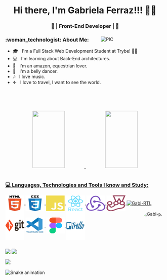 <h1 align="center"> Hi there, I'm Gabriela Ferraz!!! 👋🤗</h1>
<h3 align="center">🚀 | Front-End Developer | 🚀</h3>

<div>
<img width = "40%" align="right" alt="PIC" height="25%" src="https://res.cloudinary.com/practicaldev/image/fetch/s--2bZIjPGC--/c_limit%2Cf_auto%2Cfl_progressive%2Cq_66%2Cw_880/https://dev-to-uploads.s3.amazonaws.com/i/d4tvukbt5mra37cvwklk.gif" />
<div align="left"> 
  <h3> :woman_technologist: About Me: </h3>

  - 🎓 &nbsp; I'm a Full Stack Web Development Student at Trybe! 👩‍💻 
  - 💻 &nbsp; I'm learning about Back-End architectures.
  - 🐎 &nbsp; I'm an amazon, equestrian lover.
  - 💃 &nbsp; I'm a belly dancer.
  - 🎶 &nbsp; I love music.
  - ✈  &nbsp; I love to travel, I want to see the world.
</div> 
</div> 

<br>
<br>
<br>
<br>

<div align="center">
  <a href="https://github.com/GabiFerraz">
  <img height="180em" width="45%" src="https://github-readme-stats.vercel.app/api?username=GabiFerraz&show_icons=true&theme=highcontrast&include_all_commits=true&count_private=true"/>
  <img height="180em" width="45%" src="https://github-readme-stats.vercel.app/api/top-langs/?username=GabiFerraz&layout=compact&langs_count=7&theme=highcontrast"/>
</div>

<div style="display: inline_block"><br>
  <h3> 💻 Languages, Technologies and Tools I know and Study: </h3>
  <img align="center" alt="Gabi-HTML" height="50" width="60" src="https://raw.githubusercontent.com/devicons/devicon/master/icons/html5/html5-original-wordmark.svg">
  <img align="center" alt="Gabi-CSS" height="50" width="60" src="https://raw.githubusercontent.com/devicons/devicon/master/icons/css3/css3-original-wordmark.svg">
  <img align="center" alt="Gabi-Js" height="50" width="60" src="https://raw.githubusercontent.com/devicons/devicon/master/icons/javascript/javascript-plain.svg">
  <img align="center" alt="Gabi-React" height="50" width="60" src="https://raw.githubusercontent.com/devicons/devicon/master/icons/react/react-original-wordmark.svg">
  <img align="center" alt="Gabi-Redux" height="50" width="60" src="https://raw.githubusercontent.com/devicons/devicon/master/icons/redux/redux-original.svg">
  <img align="center" alt="Gabi-Jest" height="50" width="60" src="https://raw.githubusercontent.com/devicons/devicon/master/icons/jest/jest-plain.svg">
  <img align="center" alt="Gabi-RTL" height="50" width="60" src="https://testing-library.com/img/octopus-128x128.png">
  <img align="center" alt="Gabi-Git" height="90" width="60" src="https://raw.githubusercontent.com/devicons/devicon/master/icons/git/git-original-wordmark.svg">
  <img align="center" alt="Gabi-VsCode" height="50" width="60" src="https://raw.githubusercontent.com/devicons/devicon/master/icons/vscode/vscode-original-wordmark.svg">
  <img align="center" alt="Gabi-Figma" height="50" width="60" src="https://raw.githubusercontent.com/devicons/devicon/master/icons/figma/figma-original.svg">
  <img align="center" alt="Gabi-Trello" height="90" width="60" src="https://raw.githubusercontent.com/devicons/devicon/master/icons/trello/trello-plain-wordmark.svg">
  <img align="right" alt="Gabi-pic" height="150" style="border-radius:50px;" src="https://user-images.githubusercontent.com/86019539/146981202-ec7a8177-54d0-4f9c-8d91-893c9e19f0a6.png">
</div>

  ##

<div> 
  <a href="https://www.instagram.com/gabimferraz/" target="_blank"><img src="https://img.shields.io/badge/-Instagram-%23E4405F?style=for-the-badge&logo=instagram&logoColor=white" target="_blank"></a>
  <a href="https://www.linkedin.com/in/gabriela-de-mesquita-ferraz-a3a017b0/" target="_blank"><img src="https://img.shields.io/badge/-LinkedIn-%230077B5?style=for-the-badge&logo=linkedin&logoColor=white" target="_blank"></a> 

  ![](https://visitor-badge.glitch.me/badge?page_id=GabiFerraz)
  
  ![Snake animation](https://github.com/GabiFerraz/GabiFerraz/blob/output/github-contribution-grid-snake.svg)
 
</div>

